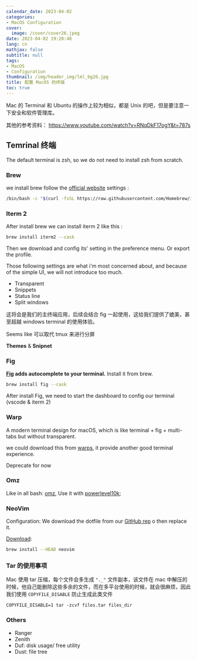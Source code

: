 ```yaml
---
calendar_date: 2023-04-02
categories:
- MacOS Configuration
cover:
  image: /cover/cover26.jpeg
date: 2023-04-02 19:28:48
lang: cn
mathjax: false
subtitle: null
tags:
- MacOS
- Configuration
thumbnail: /img/header_img/lml_bg26.jpg
title: 配置 MacOS 的终端
toc: true
---
```


Mac 的 Terminal 和 Ubuntu 的操作上较为相似，都是 Unix 的吧，但是要注意一下安全和软件管理库。

其他的参考资料： https://www.youtube.com/watch?v=RNqDkF17ogY&t=787s

## Temrinal 终端

The default terminal is zsh, so we do not need to install zsh from scratch.

### Brew 

we install brew follow the [official website](https://brew.sh) settings : 
```bash
/bin/bash -c "$(curl -fsSL https://raw.githubusercontent.com/Homebrew/install/HEAD/install.sh)"
```

### Iterm 2

After install brew we can install iterm 2 like this :

```bash
brew install iterm2 --cask
```

Then we download and config its' setting in the preference menu. Or export the profile.

Those following settings are what i'm most concerned about, and because of the simple UI, we will not introduce too much.

- Transparent
- Snippets
- Status line
- Split windows

这将会是我们的主终端应用，后续会结合 fig 一起使用，这给我们提供了媲美，甚至超越 windows terminal 的使用体验。

Seems like 可以取代 tmux 来进行分屏



**Themes** & **Snipnet**

### Fig 

**[Fig](https://github.com/withfig/autocomplete) adds autocomplete to your terminal.**  Install it from brew.

```bash
brew install fig --cask
```

After install Fig, we need to start the dashboard to config our terminal (vscode & iterm 2)

### Warp

A modern terminal design for macOS, which is like terminal + fig + multi-tabs but without transparent.

we could download this from [warps](https://www.warp.dev), it provide another good  terminal experience.

Deprecate for now

### Omz

Like in all bash: [omz](https://ohmyz.sh/#install), Use it with [powerlevel10k](https://github.com/romkatv/powerlevel10k);

### NeoVim

Configuration: We download the dotfile from our [GitHub rep](https://github.com/AikenH/configs_scripts) o then replace it.

[Download](https://github.com/neovim/neovim/wiki/Installing-Neovim): 

```bash
brew install --HEAD neovim
```

### Tar 的使用事项

Mac 使用 tar 压缩，每个文件会多生成 `"._"` 文件副本，该文件在 mac 中解压的时候，他自己能删除这些多余的文件，而在多平台使用的时候，就会很麻烦，因此我们使用 `COPYFILE_DISABLE` 防止生成此类文件

```shell
COPYFILE_DISABLE=1 tar -zcvf files.tar files_dir
```

### Others

- Ranger
- Zenith
- Duf: disk usage/ free utility
- Dust: file tree
